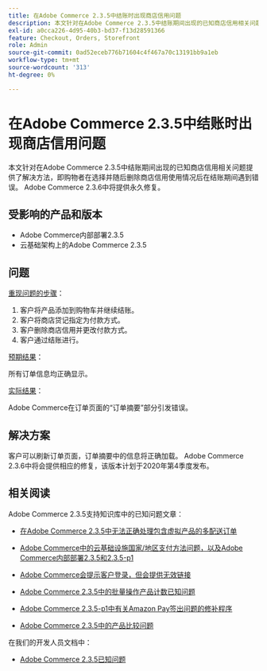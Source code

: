 ```yaml
---
title: 在Adobe Commerce 2.3.5中结账时出现商店信用问题
description: 本文针对在Adobe Commerce 2.3.5中结账期间出现的已知商店信用相关问题提供了解决方法，即购物者在选择并随后删除商店信用使用情况后在结账期间遇到错误。 Adobe Commerce 2.3.6中将提供永久修复。
exl-id: a0cca226-4d95-40b3-bd37-f13d28591366
feature: Checkout, Orders, Storefront
role: Admin
source-git-commit: 0ad52eceb776b71604c4f467a70c13191bb9a1eb
workflow-type: tm+mt
source-wordcount: '313'
ht-degree: 0%

---
```


# 在Adobe Commerce 2.3.5中结账时出现商店信用问题

本文针对在Adobe Commerce 2.3.5中结账期间出现的已知商店信用相关问题提供了解决方法，即购物者在选择并随后删除商店信用使用情况后在结账期间遇到错误。 Adobe Commerce 2.3.6中将提供永久修复。

## 受影响的产品和版本

* Adobe Commerce内部部署2.3.5
* 云基础架构上的Adobe Commerce 2.3.5

## 问题

<u>重现问题的步骤</u>：

1. 客户将产品添加到购物车并继续结账。
1. 客户将商店贷记指定为付款方式。
1. 客户删除商店信用并更改付款方式。
1. 客户通过结账进行。

<u>预期结果</u>：

所有订单信息均正确显示。

<u>实际结果</u>：

Adobe Commerce在订单页面的“订单摘要”部分引发错误。

## 解决方案

客户可以刷新订单页面，订单摘要中的信息将正确加载。 Adobe Commerce 2.3.6中将会提供相应的修复，该版本计划于2020年第4季度发布。

## 相关阅读

Adobe Commerce 2.3.5支持知识库中的已知问题文章：

* [在Adobe Commerce 2.3.5中无法正确处理包含虚拟产品的多配送订单](/help/troubleshooting/miscellaneous/magento-2-3-5-known-issue-virtual-product-multi-ship-orders.md)

* [Adobe Commerce中的云基础设施国家/地区支付方法问题，以及Adobe Commerce内部部署2.3.5和2.3.5-p1](/help/troubleshooting/known-issues-patches-attached/magento-2-3-5-2-3-5-p1-patch-country-payment-issue.md)

* [Adobe Commerce会提示客户登录，但会提供无效链接](/help/troubleshooting/known-issues-patches-attached/magento-prompts-customers-log-in-invalid-link.md)

* [Adobe Commerce 2.3.5中的批量操作产品计数已知问题](/help/troubleshooting/miscellaneous/bulk-action-product-count-known-issue-in-magento-2-3-5.md)

* [Adobe Commerce 2.3.5-p1中有关Amazon Pay签出问题的修补程序](/help/troubleshooting/payments/patch-for-amazon-pay-checkout-issue-in-magento-2-3-5-p1.md)

* [Adobe Commerce 2.3.5中的产品比较问题](/help/troubleshooting/storefront/product-comparison-known-issue-in-magento-2-3-5.md)

在我们的开发人员文档中：

* [Adobe Commerce 2.3.5已知问题](https://devdocs.magento.com/guides/v2.3/release-notes/release-notes-2-3-5-commerce.html#known-issues)
